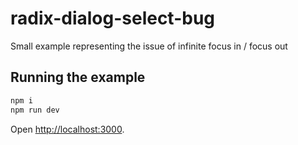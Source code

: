 # radix-dialog-select-bug

Small example representing the issue of infinite focus in / focus out

## Running the example

```bash
npm i
npm run dev
```

Open [http://localhost:3000](http://localhost:3000).
